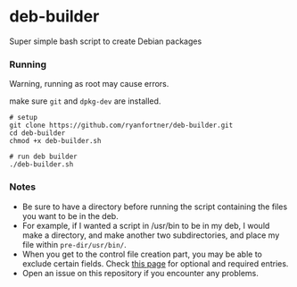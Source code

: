 # deb-builder
Super simple bash script to create Debian packages

### Running
Warning, running as root may cause errors.

make sure `git` and `dpkg-dev` are installed.

```
# setup
git clone https://github.com/ryanfortner/deb-builder.git
cd deb-builder
chmod +x deb-builder.sh

# run deb builder
./deb-builder.sh
```

### Notes
- Be sure to have a directory before running the script containing the files you want to be in the deb.
- For example, if I wanted a script in /usr/bin to be in my deb, I would make a directory, and make another two subdirectories, and place my file within `pre-dir/usr/bin/`.
- When you get to the control file creation part, you may be able to exclude certain fields. Check [this page](https://www.debian.org/doc/debian-policy/ch-controlfields.html) for optional and required entries.
- Open an issue on this repository if you encounter any problems.
